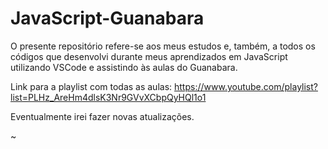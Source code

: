 # JavaScript-Guanabara

O presente repositório refere-se aos meus estudos e, também, a todos os códigos que desenvolvi durante meus aprendizados em JavaScript utilizando VSCode e assistindo às aulas do Guanabara.

Link para a playlist com todas as aulas: https://www.youtube.com/playlist?list=PLHz_AreHm4dlsK3Nr9GVvXCbpQyHQl1o1

Eventualmente irei fazer novas atualizações.

~
